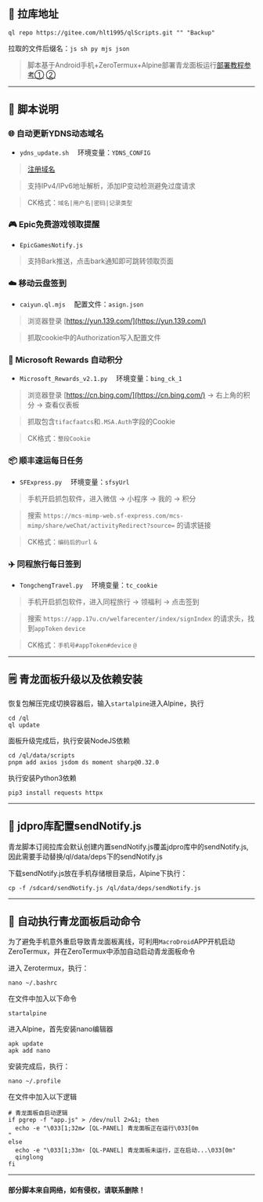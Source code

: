 ## 🔗 拉库地址

```
ql repo https://gitee.com/hlt1995/qlScripts.git "" "Backup"
```

拉取的文件后缀名：`js sh py mjs json`

> 脚本基于Android手机+ZeroTermux+Alpine部署青龙面板运行[部署教程参考①](https://blog.csdn.net/a18065597272/article/details/132633015)  [②](https://blog.csdn.net/a18065597272/article/details/129752658?ops_request_misc=&request_id=&biz_id=102&utm_term=%E9%9D%92%E9%BE%99%E9%9D%A2%E6%9D%BF2.15%E6%81%A2%E5%A4%8D%E5%8C%85&utm_medium=distribute.pc_search_result.none-task-blog-2~all~sobaiduweb~default-3-129752658.142^v102^pc_search_result_base5&spm=1018.2226.3001.4187)
---

## 📝 脚本说明

### 🌐 自动更新YDNS动态域名

- `ydns_update.sh` &emsp;环境变量：`YDNS_CONFIG`

>[注册域名](https://ydns.io/)

>支持IPv4/IPv6地址解析，添加IP变动检测避免过度请求

>CK格式：`域名|用户名|密码|记录类型`


### 🎮️ Epic免费游戏领取提醒

- `EpicGamesNotify.js`

>支持Bark推送，点击bark通知即可跳转领取页面


### ☁️ 移动云盘签到

- `caiyun.ql.mjs` &emsp;配置文件：`asign.json`

>浏览器登录 [https://yun.139.com/](https://yun.139.com/)

>抓取cookie中的Authorization写入配置文件


### 🏅 Microsoft Rewards 自动积分

- `Microsoft_Rewards_v2.1.py` &emsp;环境变量：`bing_ck_1`

>浏览器登录 [https://cn.bing.com/](https://cn.bing.com/) -> 右上角的积分 -> 查看仪表板

>抓取包含`tifacfaatcs`和`.MSA.Auth`字段的Cookie

>CK格式：`整段Cookie`


### 📦️ 顺丰速运每日任务

- `SFExpress.py` &emsp;环境变量：`sfsyUrl`

>手机开启抓包软件，进入微信 -> 小程序 -> 我的 -> 积分

>搜索 `https://mcs-mimp-web.sf-express.com/mcs-mimp/share/weChat/activityRedirect?source=` 的请求链接

>CK格式：`编码后的url` `&`


### ✈️ 同程旅行每日签到

- `TongchengTravel.py` &emsp;环境变量：`tc_cookie`

>手机开启抓包软件，进入同程旅行 -> 领福利 -> 点击签到

>搜索 `https://app.17u.cn/welfarecenter/index/signIndex` 的请求头，找到`appToken` `device`

>CK格式：`手机号#appToken#device` `@`


---

## 🗒️ 青龙面板升级以及依赖安装

恢复包解压完成切换容器后，输入`startalpine`进入Alpine，执行
```
cd /ql
ql update
```

面板升级完成后，执行安装NodeJS依赖
```
cd /ql/data/scripts
pnpm add axios jsdom ds moment sharp@0.32.0
```

执行安装Python3依赖
```
pip3 install requests httpx
```
---

## 📒 jdpro库配置sendNotify.js

青龙脚本订阅拉库会默认创建内置sendNotify.js覆盖jdpro库中的sendNotify.js,因此需要手动替换/ql/data/deps下的sendNotify.js

下载sendNotify.js放在手机存储根目录后，Alpine下执行：
```
cp -f /sdcard/sendNotify.js /ql/data/deps/sendNotify.js
```

---

## 🚀 自动执行青龙面板启动命令

为了避免手机意外重启导致青龙面板离线，可利用`MacroDroid`APP开机启动ZeroTermux，并在ZeroTermux中添加自动启动青龙面板命令

进入 Zerotermux，执行：
```
nano ~/.bashrc
```
在文件中加入以下命令

```
startalpine
```

进入Alpine，首先安装nano编辑器

```
apk update
apk add nano
```

安装完成后，执行：
```
nano ~/.profile
```

在文件中加入以下逻辑
```
# 青龙面板自启动逻辑
if pgrep -f "app.js" > /dev/null 2>&1; then
  echo -e "\033[1;32m✔ [QL-PANEL] 青龙面板正在运行\033[0m
"
else
  echo -e "\033[1;33m⚡ [QL-PANEL] 青龙面板未运行，正在启动...\033[0m"
  qinglong
fi

```

---
#### 部分脚本来自网络，如有侵权，请联系删除！
